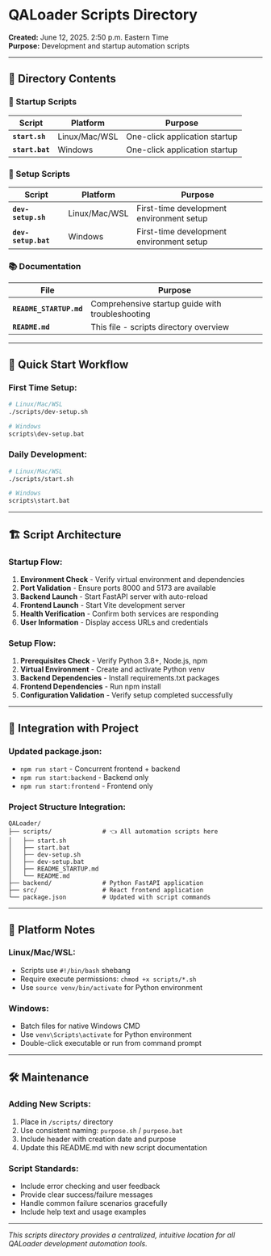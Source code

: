 # QALoader Scripts Directory

**Created:** June 12, 2025. 2:50 p.m. Eastern Time  
**Purpose:** Development and startup automation scripts

---

## 📁 Directory Contents

### **🚀 Startup Scripts**
| Script | Platform | Purpose |
|--------|----------|---------|
| **`start.sh`** | Linux/Mac/WSL | One-click application startup |
| **`start.bat`** | Windows | One-click application startup |

### **🔧 Setup Scripts**
| Script | Platform | Purpose |
|--------|----------|---------|
| **`dev-setup.sh`** | Linux/Mac/WSL | First-time development environment setup |
| **`dev-setup.bat`** | Windows | First-time development environment setup |

### **📚 Documentation**
| File | Purpose |
|------|---------|
| **`README_STARTUP.md`** | Comprehensive startup guide with troubleshooting |
| **`README.md`** | This file - scripts directory overview |

---

## 🎯 Quick Start Workflow

### **First Time Setup:**
```bash
# Linux/Mac/WSL
./scripts/dev-setup.sh

# Windows
scripts\dev-setup.bat
```

### **Daily Development:**
```bash
# Linux/Mac/WSL
./scripts/start.sh

# Windows
scripts\start.bat
```

---

## 🏗️ Script Architecture

### **Startup Flow:**
1. **Environment Check** - Verify virtual environment and dependencies
2. **Port Validation** - Ensure ports 8000 and 5173 are available
3. **Backend Launch** - Start FastAPI server with auto-reload
4. **Frontend Launch** - Start Vite development server
5. **Health Verification** - Confirm both services are responding
6. **User Information** - Display access URLs and credentials

### **Setup Flow:**
1. **Prerequisites Check** - Verify Python 3.8+, Node.js, npm
2. **Virtual Environment** - Create and activate Python venv
3. **Backend Dependencies** - Install requirements.txt packages
4. **Frontend Dependencies** - Run npm install
5. **Configuration Validation** - Verify setup completed successfully

---

## 🔗 Integration with Project

### **Updated package.json:**
- `npm run start` - Concurrent frontend + backend
- `npm run start:backend` - Backend only
- `npm run start:frontend` - Frontend only

### **Project Structure Integration:**
```
QALoader/
├── scripts/              # 👈 All automation scripts here
│   ├── start.sh
│   ├── start.bat
│   ├── dev-setup.sh
│   ├── dev-setup.bat
│   ├── README_STARTUP.md
│   └── README.md
├── backend/              # Python FastAPI application
├── src/                  # React frontend application
└── package.json          # Updated with script commands
```

---

## 🚨 Platform Notes

### **Linux/Mac/WSL:**
- Scripts use `#!/bin/bash` shebang
- Require execute permissions: `chmod +x scripts/*.sh`
- Use `source venv/bin/activate` for Python environment

### **Windows:**
- Batch files for native Windows CMD
- Use `venv\Scripts\activate` for Python environment
- Double-click executable or run from command prompt

---

## 🛠️ Maintenance

### **Adding New Scripts:**
1. Place in `/scripts/` directory
2. Use consistent naming: `purpose.sh` / `purpose.bat`
3. Include header with creation date and purpose
4. Update this README.md with new script documentation

### **Script Standards:**
- Include error checking and user feedback
- Provide clear success/failure messages
- Handle common failure scenarios gracefully
- Include help text and usage examples

---

*This scripts directory provides a centralized, intuitive location for all QALoader development automation tools.*